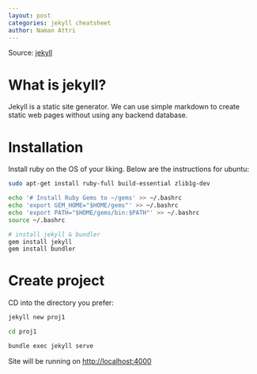 ```yaml
---
layout: post
categories: jekyll cheatsheet
author: Naman Attri
---
```

Source: <a href="https://jekyllrb.com/docs/" target="_blank">jekyll</a>

# What is jekyll?
Jekyll is a static site generator. We can use simple markdown to create static web pages without using any backend database.

# Installation

Install ruby on the OS of your liking. Below are the instructions for ubuntu:
```bash
sudo apt-get install ruby-full build-essential zlib1g-dev

echo '# Install Ruby Gems to ~/gems' >> ~/.bashrc
echo 'export GEM_HOME="$HOME/gems"' >> ~/.bashrc
echo 'export PATH="$HOME/gems/bin:$PATH"' >> ~/.bashrc
source ~/.bashrc

# install jekyll & bundler
gem install jekyll
gem install bundler
```

# Create project
CD into the directory you prefer:
```bash
jekyll new proj1

cd proj1

bundle exec jekyll serve
```
Site will be running on <a href="http://localhost:4000" target="_blank">http://localhost:4000</a>